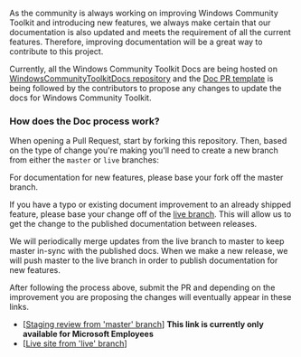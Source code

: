 As the community is always working on improving Windows Community Toolkit and introducing new features, we always make certain that our documentation is also updated and meets the requirement of all the current features. Therefore, improving documentation will be a great way to contribute to this project.
 
Currently, all the Windows Community Toolkit Docs are being hosted on [WindowsCommunityToolkitDocs repository](https://github.com/MicrosoftDocs/WindowsCommunityToolkitDocs) and the [Doc PR template](https://github.com/MicrosoftDocs/WindowsCommunityToolkitDocs/blob/master/.github/PULL_REQUEST_TEMPLATE.md) is being followed by the contributors to propose any changes to update the docs for Windows Community Toolkit. 

### How does the Doc process work? 

When opening a Pull Request, start by forking this repository. Then, based on the type of change you're making you'll need to create a new branch from either the `master` or `live` branches:

For documentation for new features, please base your fork off the master branch.

If you have a typo or existing document improvement to an already shipped feature, please base your change off of the [live branch](https://github.com/MicrosoftDocs/WindowsCommunityToolkitDocs/tree/live). This will allow us to get the change to the published documentation between releases.

We will periodically merge updates from the live branch to master to keep master in-sync with the published docs. When we make a new release, we will push master to the live branch in order to publish documentation for new features.

After following the process above, submit the PR and depending on the improvement you are proposing the changes will eventually appear in these links.

- [[Staging review from 'master' branch](https://review.docs.microsoft.com/en-us/windows/communitytoolkit/?branch=master)] **This link is currently only available for Microsoft Employees**
- [[Live site from 'live' branch](https://docs.microsoft.com/en-us/windows/communitytoolkit/)]

